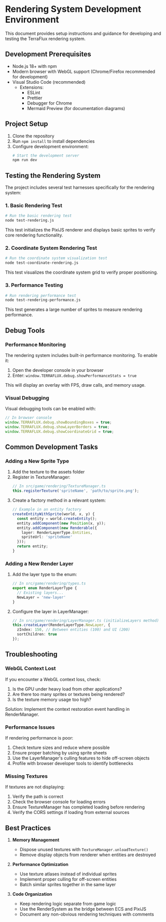 # Rendering System Development Environment

This document provides setup instructions and guidance for developing and testing the TerraFlux rendering system.

## Development Prerequisites

- Node.js 18+ with npm
- Modern browser with WebGL support (Chrome/Firefox recommended for development)
- Visual Studio Code (recommended)
  - Extensions:
    - ESLint
    - Prettier
    - Debugger for Chrome
    - Mermaid Preview (for documentation diagrams)

## Project Setup

1. Clone the repository
2. Run `npm install` to install dependencies
3. Configure development environment:
   ```bash
   # Start the development server
   npm run dev
   ```

## Testing the Rendering System

The project includes several test harnesses specifically for the rendering system:

### 1. Basic Rendering Test

```bash
# Run the basic rendering test
node test-rendering.js
```

This test initializes the PixiJS renderer and displays basic sprites to verify core rendering functionality.

### 2. Coordinate System Rendering Test

```bash
# Run the coordinate system visualization test
node test-coordinate-rendering.js
```

This test visualizes the coordinate system grid to verify proper positioning.

### 3. Performance Testing

```bash
# Run rendering performance test
node test-rendering-performance.js
```

This test generates a large number of sprites to measure rendering performance.

## Debug Tools

### Performance Monitoring

The rendering system includes built-in performance monitoring. To enable it:

1. Open the developer console in your browser
2. Enter: `window.TERRAFLUX.debug.showPerformanceStats = true`

This will display an overlay with FPS, draw calls, and memory usage.

### Visual Debugging

Visual debugging tools can be enabled with:

```javascript
// In browser console
window.TERRAFLUX.debug.showBoundingBoxes = true;
window.TERRAFLUX.debug.showLayerBorders = true;
window.TERRAFLUX.debug.showCoordinateGrid = true;
```

## Common Development Tasks

### Adding a New Sprite Type

1. Add the texture to the assets folder
2. Register in TextureManager:
   ```typescript
   // In src/game/rendering/TextureManager.ts
   this.registerTexture('spriteName', 'path/to/sprite.png');
   ```
3. Create a factory method in a relevant system:
   ```typescript
   // Example in an entity factory
   createEntityWithSprite(world, x, y) {
     const entity = world.createEntity();
     entity.addComponent(new Position(x, y));
     entity.addComponent(new Renderable({
       layer: RenderLayerType.Entities,
       spriteUrl: 'spriteName'
     }));
     return entity;
   }
   ```

### Adding a New Render Layer

1. Add the layer type to the enum:
   ```typescript
   // In src/game/rendering/types.ts
   export enum RenderLayerType {
     // Existing layers...
     NewLayer = 'new-layer'
   }
   ```
2. Configure the layer in LayerManager:
   ```typescript
   // In src/game/rendering/LayerManager.ts (initializeLayers method)
   this.createLayer(RenderLayerType.NewLayer, {
     zIndex: 150, // Between entities (100) and UI (200)
     sortChildren: true
   });
   ```

## Troubleshooting

### WebGL Context Lost

If you encounter a WebGL context loss, check:

1. Is the GPU under heavy load from other applications?
2. Are there too many sprites or textures being rendered?
3. Is the texture memory usage too high?

Solution: Implement the context restoration event handling in RenderManager.

### Performance Issues

If rendering performance is poor:

1. Check texture sizes and reduce where possible
2. Ensure proper batching by using sprite sheets
3. Use the LayerManager's culling features to hide off-screen objects
4. Profile with browser developer tools to identify bottlenecks

### Missing Textures

If textures are not displaying:

1. Verify the path is correct
2. Check the browser console for loading errors
3. Ensure TextureManager has completed loading before rendering
4. Verify the CORS settings if loading from external sources

## Best Practices

1. **Memory Management**
   - Dispose unused textures with `TextureManager.unloadTexture()`
   - Remove display objects from renderer when entities are destroyed

2. **Performance Optimization**
   - Use texture atlases instead of individual sprites
   - Implement proper culling for off-screen entities
   - Batch similar sprites together in the same layer

3. **Code Organization**
   - Keep rendering logic separate from game logic
   - Use the RenderSystem as the bridge between ECS and PixiJS
   - Document any non-obvious rendering techniques with comments
